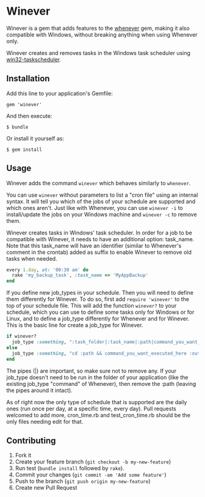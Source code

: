 # Winever

Winever is a gem that adds features to the [whenever](https://github.com/javan/whenever) gem, making it also compatible
with Windows, without breaking anything when using Whenever only.

Winever creates and removes tasks in the Windows task scheduler using [win32-taskscheduler](https://github.com/djberg96/win32-taskscheduler).

## Installation

Add this line to your application's Gemfile:

    gem 'winever'

And then execute:

    $ bundle

Or install it yourself as:

    $ gem install

## Usage

Winever adds the command `winever` which behaves similarly to `whenever`.

You can use `winever` without parameters to list a "cron file" using an internal syntax. It will tell you which of the
jobs of your schedule are supported and which ones aren't. Just like with Whenever, you can use `winever -i` to install/update
the jobs on your Windows machine and `winever -c` to remove them.

Winever creates tasks in Windows' task scheduler. In order for a job to be compatible with Winever, it needs to have an
additional option: task_name. Note that this task_name will have an identifier (similar to Whenever's comment in the crontab)
added as suffix to enable Winever to remove old tasks when needed.

```ruby
every 1.day, at: '00:30 am' do
  rake 'my_backup_task', :task_name => 'MyAppBackup'
end
```

If you define new job_types in your schedule. Then you will need to define them differently for Winever. To do so, first add
`require 'winever'` to the top of your schedule file. This will add the function `winever?` to your schedule, which you can
use to define some tasks only for Windows or for Linux, and to define a job_type differently for Whenever and for Winever.
This is the basic line for create a job_type for Winever.

```ruby
if winever?
  job_type :something, ":task_folder|:task_name|:path|command_you_want_executed_here :output"
else
  job_type :something, "cd :path && command_you_want_executed_here :output"
end
```

The pipes (|) are important, so make sure not to remove any.
If your job_type doesn't need to be run in the folder of your application (like the existing job_type "command" of Whenever),
then remove the :path (leaving the pipes around it intact).

As of right now the only type of schedule that is supported are the daily ones (run once per day, at a specific time, every day).
Pull requests welcomed to add more, cron_time.rb and test_cron_time.rb should be the only files needing edit for that.

## Contributing

1. Fork it
2. Create your feature branch (`git checkout -b my-new-feature`)
3. Run test (`bundle install` followed by `rake`).
4. Commit your changes (`git commit -am 'Add some feature'`)
5. Push to the branch (`git push origin my-new-feature`)
6. Create new Pull Request

